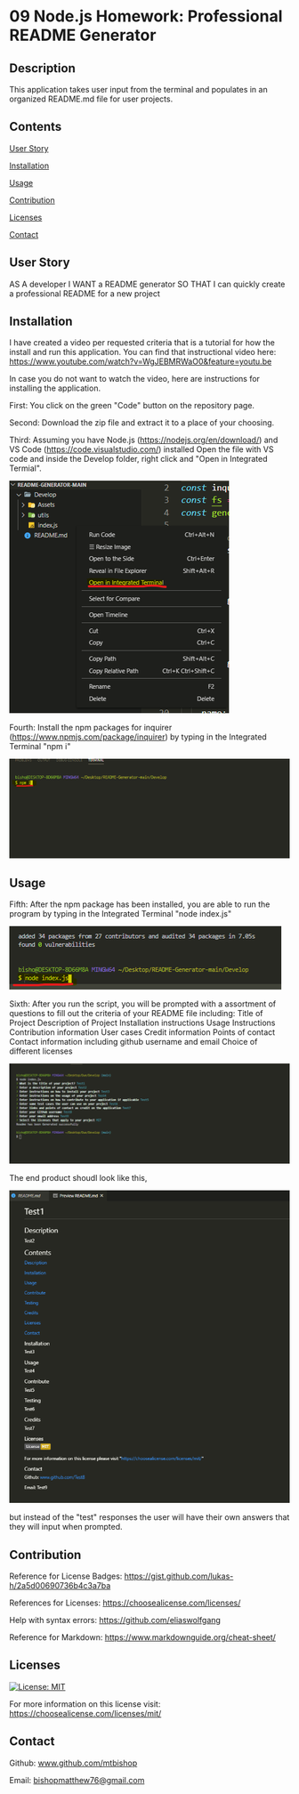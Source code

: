 # 09 Node.js Homework: Professional README Generator

## Description

This application takes user input from the terminal and populates in an organized README.md file for user projects.

## Contents

[User Story](#UserStory)

[Installation](#installation)

[Usage](#usage)

[Contribution](#contribution)

[Licenses](#licenses)

[Contact](#contact)


## User Story

AS A developer
I WANT a README generator
SO THAT I can quickly create a professional README for a new project

## Installation

I have created a video per requested criteria that is a tutorial for how the install and
run this application. You can find that instructional video here: https://www.youtube.com/watch?v=WgJEBMRWaO0&feature=youtu.be

In case you do not want to watch the video, here are instructions for installing the application.

First: You click on the green "Code" button on the repository page.

Second: Download the zip file and extract it to a place of your choosing.

Third: Assuming you have Node.js (https://nodejs.org/en/download/) and VS Code (https://code.visualstudio.com/) installed
Open the file with VS code and inside the Develop folder, right click and "Open in Integrated Termial".

![Integrated Termail](https://github.com/mtbishop/README-Generator/blob/main/Develop/Assets/images/pic1.png)

Fourth: Install the npm packages for inquirer (https://www.npmjs.com/package/inquirer) by typing in the Integrated Terminal "npm i"

![Install npm](https://github.com/mtbishop/README-Generator/blob/main/Develop/Assets/images/pic2.png)

## Usage

Fifth: After the npm package has been installed, you are able to run the program by typing in the Integrated Terminal "node index.js"

![Run Node index.js](https://github.com/mtbishop/README-Generator/blob/main/Develop/Assets/images/pic3.png)

Sixth: After you run the script, you will be prompted with a assortment of questions to fill out the criteria of your README file including:
Title of Project
Description of Project
Installation instructions
Usage Instructions
Contribution information
User cases
Credit information
Points of contact
Contact information including github username and email
Choice of different licenses

![Questions list](https://github.com/mtbishop/README-Generator/blob/main/Develop/Assets/images/pic4.1.png)


The end product shoudl look like this, 

![End product](https://github.com/mtbishop/README-Generator/blob/main/Develop/Assets/images/pic5.png)

but instead of the "test" responses the user will have their own answers that they will input when prompted.

## Contribution

Reference for License Badges: https://gist.github.com/lukas-h/2a5d00690736b4c3a7ba

References for Licenses: https://choosealicense.com/licenses/

Help with syntax errors: https://github.com/eliaswolfgang

Reference for Markdown: https://www.markdownguide.org/cheat-sheet/
## Licenses

[![License: MIT](https://img.shields.io/badge/License-MIT-yellow.svg)](https://opensource.org/licenses/MIT)

For more information on this license visit: https://choosealicense.com/licenses/mit/

## Contact

Github: www.github.com/mtbishop

Email: bishopmatthew76@gmail.com
